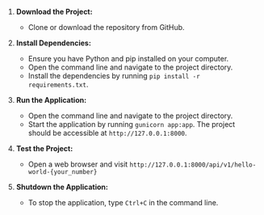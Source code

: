 1. **Download the Project:**
   - Clone or download the repository from GitHub.

2. **Install Dependencies:**
   - Ensure you have Python and pip installed on your computer.
   - Open the command line and navigate to the project directory.
   - Install the dependencies by running `pip install -r requirements.txt`.

3. **Run the Application:**
   - Open the command line and navigate to the project directory.
   - Start the application by running `gunicorn app:app`. The project should be accessible at `http://127.0.0.1:8000`.

4. **Test the Project:**
   - Open a web browser and visit `http://127.0.0.1:8000/api/v1/hello-world-{your_number}`

5. **Shutdown the Application:**
   - To stop the application, type `Ctrl+C` in the command line.
